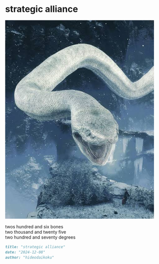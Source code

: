 # strategic alliance
![strategic alliance](images/strategic%20alliance.jpeg)

twos hundred and six bones<br/>
two thousand and twenty five<br/>
two hundred and seventy degrees

```markdown
title: "strategic alliance"
date: "2024-12-08"
author: "hideodaikoku"
```